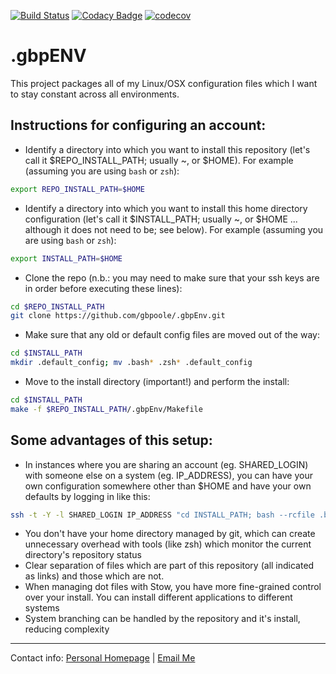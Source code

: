 [![Build Status](https://travis-ci.org/gbpoole/.gbpEnv.svg?branch=master)](https://travis-ci.org/gbpoole/.gbpEnv) 
[![Codacy Badge](https://api.codacy.com/project/badge/Grade/75e7e351b3f447d1925bfbc5f0d35b96)](https://www.codacy.com/app/gbpoole/.gbpEnv?utm_source=github.com&amp;utm_medium=referral&amp;utm_content=gbpoole/.gbpEnv&amp;utm_campaign=Badge_Grade)
[![codecov](https://codecov.io/gh/gbpoole/.gbpEnv/branch/master/graph/badge.svg)](https://codecov.io/gh/gbpoole/.gbpEnv)

.gbpENV
=======
This project packages all of my Linux/OSX configuration files which I want to stay constant across all environments.

Instructions for configuring an account:
----------------------------------------
- Identify a directory into which you want to install this repository (let's call it $REPO_INSTALL_PATH; usually ~, or $HOME).  For example (assuming you are using `bash` or `zsh`):
```bash
export REPO_INSTALL_PATH=$HOME
```
- Identify a directory into which you want to install this home directory configuration (let's call it $INSTALL_PATH; usually ~, or $HOME ... although it does not need to be; see below). For example (assuming you are using `bash` or `zsh`):
```bash
export INSTALL_PATH=$HOME
```
- Clone the repo (n.b.: you may need to make sure that your ssh keys are in order before executing these lines):
```bash
cd $REPO_INSTALL_PATH
git clone https://github.com/gbpoole/.gbpEnv.git
```
- Make sure that any old or default config files are moved out of the way:
```bash
cd $INSTALL_PATH
mkdir .default_config; mv .bash* .zsh* .default_config
```
- Move to the install directory (important!) and perform the install:
```bash
cd $INSTALL_PATH
make -f $REPO_INSTALL_PATH/.gbpEnv/Makefile
```

Some advantages of this setup:
------------------------------
- In instances where you are sharing an account (eg. SHARED_LOGIN) with someone else on a system (eg. IP_ADDRESS), you can have your own configuration somewhere other than $HOME and have your own defaults by logging in like this:
```bash
ssh -t -Y -l SHARED_LOGIN IP_ADDRESS "cd INSTALL_PATH; bash --rcfile .bashrc"
```
- You don't have your home directory managed by git, which can create unnecessary overhead with tools (like zsh) which monitor the current directory's repository status
- Clear separation of files which are part of this repository (all indicated as links) and those which are not.
- When managing dot files with Stow, you have more fine-grained control over your install.  You can install different applications to different systems
- System branching can be handled by the repository and it's install, reducing complexity

___

Contact info: [Personal Homepage][1] | [Email Me][2]
  
[1]: http://www.astronomy.swin.edu.au/~gpoole/
[2]: mailto:gbpoole@gmail.com
